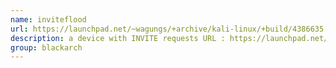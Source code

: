 ```yaml
---
name: inviteflood
url: https://launchpad.net/~wagungs/+archive/kali-linux/+build/4386635
description: a device with INVITE requests URL : https://launchpad.net/~wagungs/+archive/kali-linux/+build/4386635 Groups : blackarch blackarch-dos
group: blackarch
---
```

